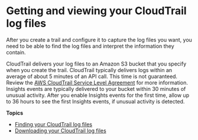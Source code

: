 # Getting and viewing your CloudTrail log files<a name="get-and-view-cloudtrail-log-files"></a>

After you create a trail and configure it to capture the log files you want, you need to be able to find the log files and interpret the information they contain\.

CloudTrail delivers your log files to an Amazon S3 bucket that you specify when you create the trail\. CloudTrail typically delivers logs within an average of about 5 minutes of an API call\. This time is not guaranteed\. Review the [AWS CloudTrail Service Level Agreement](http://aws.amazon.com/cloudtrail/sla) for more information\. Insights events are typically delivered to your bucket within 30 minutes of unusual activity\. After you enable Insights events for the first time, allow up to 36 hours to see the first Insights events, if unusual activity is detected\.

**Topics**
+ [Finding your CloudTrail log files](cloudtrail-find-log-files.md)
+ [Downloading your CloudTrail log files](cloudtrail-read-log-files.md)